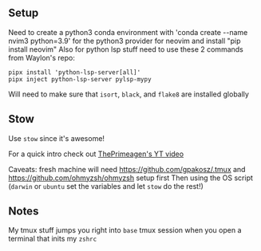 ## Setup
Need to create a python3 conda environment with 'conda create --name nvim3 python=3.9' for the python3 provider for neovim and install "pip install neovim"
Also for python lsp stuff need to use these 2 commands from Waylon's repo:

```
pipx install 'python-lsp-server[all]'
pipx inject python-lsp-server pylsp-mypy
```

Will need to make sure that `isort`, `black`, and `flake8` are installed globally
 
## Stow
Use `stow` since it's awesome!

For a quick intro check out [ThePrimeagen's YT video](https://www.youtube.com/watch?v=tkUllCAGs3c)

Caveats: fresh machine will need https://github.com/gpakosz/.tmux and https://github.com/ohmyzsh/ohmyzsh setup first
Then using the OS script (`darwin` or `ubuntu` set the variables and let `stow` do the rest!)

## Notes
My tmux stuff jumps you right into `base` tmux session when you open a terminal that inits my `zshrc`
